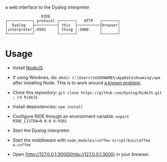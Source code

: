a web interface to the Dyalog interpreter

                    RIDE  
    ┌───────────┐ protocol ┌───────┐   HTTP   ┌───────┐
    │  Dyalog   ├──────────┤ this  ├──────────┤browser│
    │interpreter│:4502     │ thing │:3000     │       │
    └───────────┘          └───────┘          └───────┘

Usage
=====

* Install [NodeJS](http://nodejs.org/download/).

* If using Windows, do: `mkdir C:\Users\%USERNAME%\AppData\Roaming\npm` after
installing Node.  This is to work around [a known
problem](https://stackoverflow.com/questions/25093276/nodejs-windows-error-enoent-stat-c-users-rt-appdata-roaming-npm).

* Clone this repository: `git clone https://github.com/Dyalog/RideJS.git ; cd RideJS`
* Install dependencies: `npm install`
* Configure RIDE through an environment variable: `export RIDE_LISTEN=0.0.0.0:4502`
* Start the Dyalog interpreter.
* Start the middleware with `node_modules/coffee-script/bin/coffee a.coffee`
* Open [http://127.0.0.1:3000](http://127.0.0.1:3000) in your browser.
